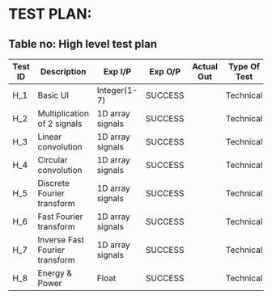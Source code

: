 # TEST PLAN:

## Table no: High level test plan

| **Test ID** | **Description**                                              | **Exp I/P** | **Exp O/P** | **Actual Out** |**Type Of Test**  |  
|-------------|--------------------------------------------------------------|------------|-------------|----------------|------------------| 
| H_1 | Basic UI | Integer(1-7) | SUCCESS |                | Technical |
| H_2 | Multiplication of 2 signals | 1D array signals | SUCCESS |          | Technical |
| H_3 | Linear convolution | 1D array signals | SUCCESS |         | Technical |
| H_4 | Circular convolution | 1D array signals | SUCCESS |       | Technical |
| H_5 | Discrete Fourier transform | 1D array signals | SUCCESS |          | Technical |
| H_6 | Fast Fourier transform | 1D array signals | SUCCESS |        | Technical |
| H_7 | Inverse Fast Fourier transform | 1D array signals | SUCCESS |      | Technical |
| H_8 | Energy & Power | Float | SUCCESS |       | Technical |
